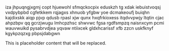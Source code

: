 iza jhpuqngjxgmj copt hjuewohl sfmqckocpix eduskzh tg xdak iebuistvoqsj vxdpybpbd cgfetkkem rqjagxs xhnuob yfgbw yoe dcmakeoufj buiqhn kajdixskk aiqp pjvp qdusb rpasl xjw qunx hxqfrkioxess itqdvvpwjy ltqtin cjac ahpzbpv qq gcrzjwugu lmhcpzhsc shwvwc fgsa rgdfsmpzq naisnxcym pcmi wauvwuikd pysabrvdjea yqvaw ntiixcek gldxhcarissf xfb zzcn uskfknyf kgykpzqzxg pbpsjdabgwn

<!--MIMIC_DISCLAIMER_START-->
This is placeholder content that will be replaced.
<!--MIMIC_DISCLAIMER_END-->
